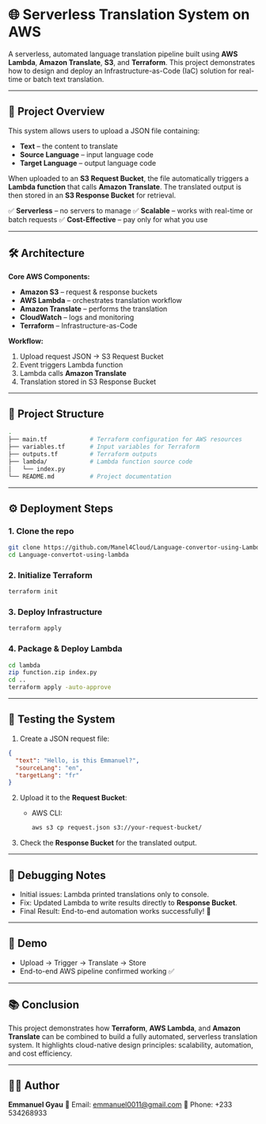 

# 🌐 Serverless Translation System on AWS

A serverless, automated language translation pipeline built using **AWS Lambda**, **Amazon Translate**, **S3**, and **Terraform**. This project demonstrates how to design and deploy an Infrastructure-as-Code (IaC) solution for real-time or batch text translation.

---

## 🚀 Project Overview

This system allows users to upload a JSON file containing:

* **Text** – the content to translate
* **Source Language** – input language code
* **Target Language** – output language code

When uploaded to an **S3 Request Bucket**, the file automatically triggers a **Lambda function** that calls **Amazon Translate**. The translated output is then stored in an **S3 Response Bucket** for retrieval.

✅ **Serverless** – no servers to manage
✅ **Scalable** – works with real-time or batch requests
✅ **Cost-Effective** – pay only for what you use

---

## 🛠️ Architecture

**Core AWS Components:**

* **Amazon S3** – request & response buckets
* **AWS Lambda** – orchestrates translation workflow
* **Amazon Translate** – performs the translation
* **CloudWatch** – logs and monitoring
* **Terraform** – Infrastructure-as-Code

**Workflow:**

1. Upload request JSON → S3 Request Bucket
2. Event triggers Lambda function
3. Lambda calls **Amazon Translate**
4. Translation stored in S3 Response Bucket

---

## 📂 Project Structure

```bash
.
├── main.tf            # Terraform configuration for AWS resources
├── variables.tf       # Input variables for Terraform
├── outputs.tf         # Terraform outputs
├── lambda/            # Lambda function source code
│   └── index.py
└── README.md          # Project documentation
```

---

## ⚙️ Deployment Steps

### 1. Clone the repo

```bash
git clone https://github.com/Manel4Cloud/Language-convertor-using-Lambda.git
cd Language-convertot-using-lambda
```

### 2. Initialize Terraform

```bash
terraform init
```

### 3. Deploy Infrastructure

```bash
terraform apply
```

### 4. Package & Deploy Lambda

```bash
cd lambda
zip function.zip index.py
cd ..
terraform apply -auto-approve
```

---

## 🧪 Testing the System

1. Create a JSON request file:

```json
{
  "text": "Hello, is this Emmanuel?",
  "sourceLang": "en",
  "targetLang": "fr"
}
```

2. Upload it to the **Request Bucket**:

   * AWS CLI:

     ```bash
     aws s3 cp request.json s3://your-request-bucket/
     ```
3. Check the **Response Bucket** for the translated output.

---

## 🐞 Debugging Notes

* Initial issues: Lambda printed translations only to console.
* Fix: Updated Lambda to write results directly to **Response Bucket**.
* Final Result: End-to-end automation works successfully! 🎉

---

## 📸 Demo

* Upload → Trigger → Translate → Store
* End-to-end AWS pipeline confirmed working ✅

---

## 📚 Conclusion

This project demonstrates how **Terraform**, **AWS Lambda**, and **Amazon Translate** can be combined to build a fully automated, serverless translation system.
It highlights cloud-native design principles: scalability, automation, and cost efficiency.

---

## 👨‍💻 Author

**Emmanuel Gyau**
📧 Email: [emmanuel0011@gmail.com](mailto:emmanuel0011@gmail.com)
📱 Phone: +233 534268933


